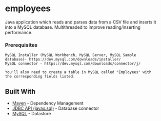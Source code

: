 # employees

Java application which reads and parses data from a CSV file and inserts it into a MySQL database. Multithreaded to improve reading/inserting performance.

### Prerequisites
```
MySQL Installer (MySQL Workbench, MySQL Server, MySQL Sample database)- https://dev.mysql.com/downloads/installer/ 
MySQL connector - https://dev.mysql.com/downloads/connector/j/

You'll also need to create a table in MySQL called "Employees" with the corresponding fields listed.

```
## Built With
* [Maven](https://maven.apache.org/) - Dependency Management
* [JDBC API (javax.sql)](https://docs.oracle.com/javase/8/docs/technotes/guides/jdbc/) - Database connector
* [MySQL](https://dev.mysql.com/downloads/installer/) - Datastore
